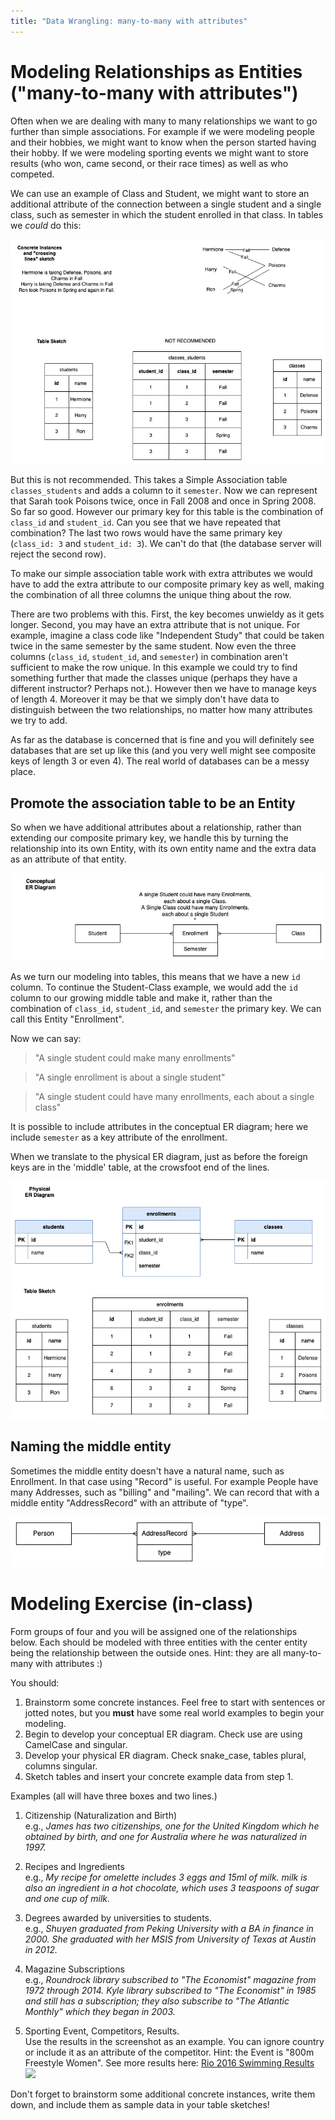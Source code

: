 ```yaml
---
title: "Data Wrangling: many-to-many with attributes"
---
```

Modeling Relationships as Entities ("many-to-many with attributes")
=================================================================

Often when we are dealing with many to many relationships we want to go further than simple associations. For example if we were modeling people and their hobbies, we might want to know when the person started having their hobby. If we were modeling sporting events we might want to store results (who won, came second, or their race times) as well as who competed.

We can use an example of Class and Student, we might want to store an additional attribute of the connection between a single student and a single class, such as semester in which the student enrolled in that class. In tables we *could* do this:

![](../03_many_to_many_attributes/images/add_column.png)

But this is not recommended. This takes a Simple Association table `classes_students` and adds a column to it `semester`.  Now we can represent that Sarah took Poisons twice, once in Fall 2008 and once in Spring 2008. So far so good. However our primary key for this table is the combination of `class_id` and `student_id`. Can you see that we have repeated that combination? The last two rows would have the same primary key (`class_id: 3` and `student_id: 3`). We can't do that (the database server will reject the second row).

To make our simple association table work with extra attributes we would have to add the extra attribute to our composite primary key as well, making the combination of all three columns the unique thing about the row.

There are two problems with this. First, the key becomes unwieldy as it gets longer. Second, you may have an extra attribute that is not unique. For example, imagine a class code like "Independent Study" that could be taken twice in the same semester by the same student. Now even the three columns (`class_id`, `student_id`, and `semester`) in combination aren't sufficient to make the row unique. In this example we could try to find something further that made the classes unique (perhaps they have a different instructor? Perhaps not.). However then we have to manage keys of length 4. Moreover it may be that we simply don't have data to distinguish between the two relationships, no matter how many attributes we try to add.

As far as the database is concerned that is fine and you will definitely see databases that are set up like this (and you very well might see composite keys of length 3 or even 4). The real world of databases can be a messy place.

## Promote the association table to be an Entity

So when we have additional attributes about a relationship, rather than extending our composite primary key, we handle this by turning the relationship into its own Entity, with its own entity name and the extra data as an attribute of that entity. 

![](../03_many_to_many_attributes/images/conceptual_enrollments.png)

As we turn our modeling into tables, this means that we have a new `id` column. To continue the Student-Class example, we would add the `id` column to our growing middle table and make it, rather than the combination of `class_id`, `student_id`, and `semester` the primary key.  We can call this Entity "Enrollment".

Now we can say:

> "A single student could make many enrollments"  

> "A single enrollment is about a single student"  

> "A single student could have many enrollments, each about a single class"

It is possible to include attributes in the conceptual ER diagram; here we include `semester` as a key attribute of the enrollment.

When we translate to the physical ER diagram, just as before the foreign keys are in the 'middle' table, at the crowsfoot end of the lines.

![](images/promoted.png)

<!--
Finally, modeling a many to many relationship as a separate Entity allows us to more easily use the relationship entity `id` as a foreign key for additional modeling. That doesn't come up often but when it does it is crucial, because you really don't want to use a composite primary key as a foreign key (you have to have all three of the columns in the other table.)
-->

## Naming the middle entity

Sometimes the middle entity doesn't have a natural name, such as Enrollment. In that case using "Record" is useful. For example People have many Addresses, such as "billing" and "mailing". We can record that with a middle entity "AddressRecord" with an attribute of "type".

![](images/address_records.png)

<!--
Now we turn to another example, relevant to modeling a Book Store.

## People and Addresses of different kinds.

In the figure below we model a very common situation of the relationship between People and Address. People often have more than a single address: for example they have a "shipping" address (where to send the package) and a "billing" address (where your credit card bill is sent). Sometimes, of course, those are actually the same place. And of course more than one person may use a single address as their address (if they live together, for example). So the relationship between Person and Address is many-to-many, but also has an attribute (address type).

We are going to model the new entity that joins People and their Addresses as a seperate entity, just as we did with `Enrollment` above. We'll call this new entity `AddressRecord` (using the CamelCase rules to join the two words.)  Sometimes there is a natural name for the relationship, such as a `Enrollment` for students and classes or `Result` for the relationship between a `Competitor` and an `Event`, and I recommend using that when it's available. But sometimes we have to make one up. Adding `Record` to one of the entities is one useful way, thus, `AddressRecord`.

![](images/AddressRecordDiagram.png)

In the diagram above we show the relationship between `Person` and `Address` going through `AddressRecord`. We also include the attributes of the relationship (here they are `valid_from`, a date showing when an address is valid, and `type`, for "mailing", "billing" or other address types).

As we read the diagram, we can mention all three entities in one sentence. We can read this diagram as saying (left to right):

> A single person can provide many AddressRecords, each of which is about a single Address.

And back right to left:

> A single Address could be used in many AddressRecords, each of which is about a single Person.

Note the way I say "each of which" in the middle as I move toward the outside box. An alternative way of reading this would be to start in the middle and read to each side.

> A single AddressRecord brings together a single Person and a single Address.

As before the foreign keys go into the table with the crowsfoot, giving us this Physical ER diagram:

![](images/AddressRecordCircleToTables.png)

When we name this table the AddressRecord now has its own primary key and it has columns which are about the relationship between the person and address referred to by those foreign keys.  Note also that the table is called `address_records` (the plural of AddressRecord) which follows from the entity being `AddressRecord`. Note that you can distinguish this from a simple association table between some `Address` and some `Record` table which would be called `addresses_records` (pluralizing both).  

-->

# Modeling Exercise (in-class)

Form groups of four and you will be assigned one of the relationships below. Each should be modeled with three entities with the center entity being the relationship between the outside ones. Hint: they are all many-to-many with attributes :)

You should:

1. Brainstorm some concrete instances. Feel free to start with sentences or jotted notes, but you **must** have some real world examples to begin your modeling.
2. Begin to develop your conceptual ER diagram. Check use are using CamelCase and singular.
3. Develop your physical ER diagram. Check snake_case, tables plural, columns singular.
4. Sketch tables and insert your concrete example data from step 1. 

Examples (all will have three boxes and two lines.)

1. Citizenship (Naturalization and Birth)  
e.g., _James has two citizenships, one for the United Kingdom which he obtained by birth, and one for Australia where he was naturalized in 1997._

2. Recipes and Ingredients  
e.g., _My recipe for omelette includes 3 eggs and 15ml of milk. milk is also an ingredient in a hot chocolate, which uses 3 teaspoons of sugar and one cup of milk._

3. Degrees awarded by universities to students.  
e.g., _Shuyen graduated from Peking University with a BA in finance in 2000. She graduated with her MSIS from University of Texas at Austin in 2012._

4. Magazine Subscriptions  
e.g., _Roundrock library subscribed to "The Economist" magazine from 1972 through 2014. Kyle library subscribed to "The Economist" in 1985 and still has a subscription; they also subscribe to "The Atlantic Monthly" which they began in 2003._

5. Sporting Event, Competitors, Results.  
Use the results in the screenshot as an example. You can ignore country or include it as an attribute of the competitor.  Hint: the Event is "800m Freestyle Women". See more results here: [Rio 2016 Swimming Results](https://www.olympic.org/rio-2016/swimming)
![](images/SwimmingResultsScreenshot.png)

Don't forget to brainstorm some additional concrete instances, write them down, and include them as sample data in your table sketches!

<!--

# Further reading for modeling: Modeling and Normalization

A good place for further worked examples is the book [Learning MySQL](http://www.utxa.eblib.com/patron/FullRecord.aspx?p=540862) which is available in full online through the UT Austin library. It uses diagrams that differ a bit from those we've used, though.

Another great source is Churcher, C. (2012). Beginning Database Design: From Novice to Professional (2nd ed. edition). Apress. This is available through UT Library but not online; I think it is [available through the Internet Archive library](https://archive.org/details/beginningdatabas0000chur/page/n257/mode/2up).  This book uses diagrams very similar to those we've used.

If you are curious for further reading on data modeling for relational database you can start with this [Wikipedia page on "Normalization" which shows a worked example](https://en.wikipedia.org/wiki/Database_normalization#Example_of_a_step_by_step_normalization).

Another important source for data modeling, especially for those thinking Data Engineering in industry, is Kimball, R. (2013). The Data Warehouse Toolkit: The Definitive Guide to Dimensional Modeling, 3rd Edition (3rd Edition). Wiley.  I believe this is available online [though the UT library](https://search.lib.utexas.edu/discovery/openurl?institution=01UTAU_INST&vid=01UTAU_INST:SEARCH&rft_val_fmt=info:ofi%2Ffmt:kev:mtx:book&rft_id=urn:isbn:978-1-118-53080-1&rft.place=Indianapolis,%20IN&rft.language=English&rfr_id=info:sid%2Fzotero.org:2&ctx_ver=Z39.88-2004&rft.isbn=978-1-118-53080-1&rft.btitle=The%20Data%20Warehouse%20Toolkit:%20The%20Definitive%20Guide%20to%20Dimensional%20Modeling,%203rd%20Edition&rft.genre=book&rft.aufirst=Ralph&rft.aulast=Kimball&url_ver=Z39.88-2004&rft.date=2013-06-21&rft.publisher=Wiley&rft.tpages=600&rft.au=Ralph%20Kimball&rft.edition=3rd%20Edition). Note that this implements a different set of conventions and concentrates on things like "fact tables" and "star schemas".

-->